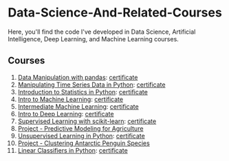 # Data-Science-And-Related-Courses
Here, you'll find the code I've developed in Data Science, Artificial Intelligence, Deep Learning, and Machine Learning courses.

## Courses
1. [Data Manipulation with pandas](/Data%20Manipulation%20with%20pandas/): [certificate](https://www.datacamp.com/statement-of-accomplishment/course/b08fcc9fbc841441232bd7e042515b036914ec2a)
2. [Manipulating Time Series Data in Python](/Manipulating%20Time%20Series%20Data%20in%20Python/): [certificate](https://www.datacamp.com/statement-of-accomplishment/course/98988aa8805e7356f60890e35639c2f7b8f1a19e)
3. [Introduction to Statistics in Python](/Introduction%20to%20Statistics%20in%20Python/): [certificate](https://www.datacamp.com/statement-of-accomplishment/course/85f993df7b8d5646813780034e71bac4e935d32e)
4. [Intro to Machine Learning](/Intro%20to%20Machine%20Learning/): [certificate](https://www.kaggle.com/learn/certification/gabrielreira/intro-to-machine-learning)
5. [Intermediate Machine Learning](/Intermediate%20Machine%20Learning/): [certificate](https://www.kaggle.com/learn/certification/gabrielreira/intermediate-machine-learning)
6. [Intro to Deep Learning](/Intro%20to%20Deep%20Learning/): [certificate](https://www.kaggle.com/learn/certification/gabrielreira/intro-to-deep-learning)
7. [Supervised Learning with scikit-learn](/Supervised%20Learning%20with%20scikit-learn/): [certificate](https://www.datacamp.com/statement-of-accomplishment/course/2ca025d9d04d86120053134091410d70572f1437)
8. [Project - Predictive Modeling for Agriculture](/Project%20-%20Predictive%20Modeling%20for%20Agriculture/)
9. [Unsupervised Learning in Python](/Unsupervised%20Learning%20in%20Python/): [certificate](https://www.datacamp.com/statement-of-accomplishment/course/2dd183f8bfacbe33723c38dd852ae2bfa916a959)
10. [Project - Clustering Antarctic Penguin Species](/Project%20-%20Clustering%20Antarctic%20Penguin%20Species/)
11. [Linear Classifiers in Python](/Linear%20Classifiers%20in%20Python/): [certificate](https://www.datacamp.com/statement-of-accomplishment/course/c89b67aade4388c8721511199ea4246436472586)

